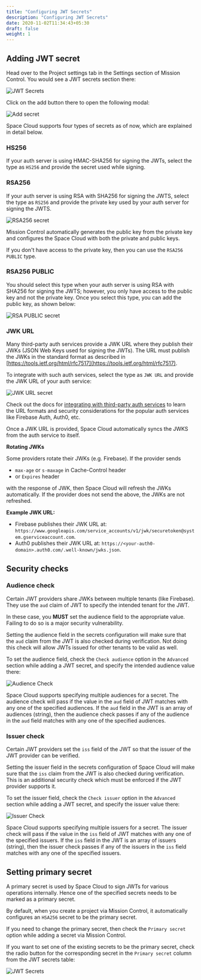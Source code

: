 ```yaml
---
title: "Configuring JWT Secrets"
description: "Configuring JWT Secrets"
date: 2020-11-02T11:34:43+05:30
draft: false
weight: 1
---
```


## Adding JWT secret

Head over to the Project settings tab in the Settings section of Mission Control. You would see a JWT secrets section there:

![JWT Secrets](/images/screenshots/jwt-secrets.png)

Click on the add button there to open the following modal:

![Add secret](/images/screenshots/add-secret/hsa256.png)

Space Cloud supports four types of secrets as of now, which are explained in detail below.

### HS256

If your auth server is using HMAC-SHA256 for signing the JWTs, select the type as `HS256` and provide the secret used while signing. 


### RSA256

If your auth server is using RSA with SHA256 for signing the JWTS, select the type as `RS256` and provide the private key used by your auth server for signing the JWTS.

![RSA256 secret](/images/screenshots/add-secret/rsa256.png)

Mission Control automatically generates the public key from the private key and configures the Space Cloud with both the private and public keys.

If you don't have access to the private key, then you can use the `RSA256 PUBLIC` type. 

### RSA256 PUBLIC

You should select this type when your auth server is using RSA with SHA256 for signing the JWTS; however, you only have access to the public key and not the private key. Once you select this type, you can add the public key, as shown below:

![RSA PUBLIC secret](/images/screenshots/add-secret/rsa-public.png)

### JWK URL

Many third-party auth services provide a JWK URL where they publish their JWKs (JSON Web Keys used for signing the JWTs). The URL must publish the JWKs in the standard format as described in [https://tools.ietf.org/html/rfc7517](https://tools.ietf.org/html/rfc7517).

To integrate with such auth services, select the type as `JWK URL` and provide the JWK URL of your auth service:

![JWK URL secret](/images/screenshots/add-secret/jwk-url.png)

Check out the docs for [integrating with third-party auth services](/security/jwt-based-authentication/third-party-auth) to learn the URL formats and security considerations for the popular auth services like Firebase Auth, Auth0, etc.

Once a JWK URL is provided, Space Cloud automatically syncs the JWKS from the auth service to itself.

**Rotating JWKs**

Some providers rotate their JWKs (e.g. Firebase). If the provider sends

- `max-age` or `s-maxage` in Cache-Control header
- or `Expires` header

with the response of JWK, then Space Cloud will refresh the JWKs automatically. If the provider does not send the above, the JWKs are not refreshed.

**Example JWK URL:**
- Firebase publishes their JWK URL at: `https://www.googleapis.com/service_accounts/v1/jwk/securetoken@system.gserviceaccount.com`.
- Auth0 publishes their JWK URL at: `https://<your-auth0-domain>.auth0.com/.well-known/jwks.json`.

## Security checks

### Audience check

Certain JWT providers share JWKs between multiple tenants (like Firebase). They use the `aud` claim of JWT to specify the intended tenant for the JWT. 

In these case, you **MUST** set the audience field to the appropriate value. Failing to do so is a major security vulnerability.

Setting the audience field in the secrets configuration will make sure that the `aud` claim from the JWT is also checked during verification. Not doing this check will allow JWTs issued for other tenants to be valid as well.

To set the audience field, check the `Check audience` option in the `Advanced` section while adding a JWT secret, and specify the intended audience value there: 

![Audience Check](/images/screenshots/add-secret/audience-check.png)

Space Cloud supports specifying multiple audiences for a secret. The audience check will pass if the value in the `aud` field of JWT matches with any one of the specified audiences. If the `aud` field in the JWT is an array of audiences (string), then the audience check passes if any of the audience in the `aud` field matches with any one of the specified audiences.

### Issuer check

Certain JWT providers set the `iss` field of the JWT so that the issuer of the JWT provider can be verified. 

Setting the issuer field in the secrets configuration of Space Cloud will make sure that the `iss` claim from the JWT is also checked during verification. This is an additional security check which must be enforced if the JWT provider supports it.  

To set the issuer field, check the `Check issuer` option in the `Advanced` section while adding a JWT secret, and specify the issuer value there: 

![Issuer Check](/images/screenshots/add-secret/issuer-check.png)

Space Cloud supports specifying multiple issuers for a secret. The issuer check will pass if the value in the `iss` field of JWT matches with any one of the specified issuers. If the `iss` field in the JWT is an array of issuers (string), then the issuer check passes if any of the issuers in the `iss` field matches with any one of the specified issuers.


## Setting primary secret

A primary secret is used by Space Cloud to sign JWTs for various operations internally. Hence one of the specified secrets needs to be marked as a primary secret. 

By default, when you create a project via Mission Control, it automatically configures an `HSA256` secret to be the primary secret. 

If you need to change the primary secret, then check the `Primary secret` option while adding a secret via Mission Control.

If you want to set one of the existing secrets to be the primary secret, check the radio button for the corresponding secret in the `Primary secret` column from the JWT secrets table:

![JWT Secrets](/images/screenshots/jwt-secrets.png)